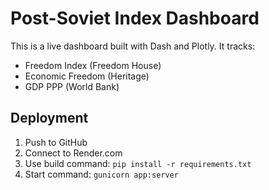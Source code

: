 # Post-Soviet Index Dashboard

This is a live dashboard built with Dash and Plotly. It tracks:
- Freedom Index (Freedom House)
- Economic Freedom (Heritage)
- GDP PPP (World Bank)

## Deployment
1. Push to GitHub
2. Connect to Render.com
3. Use build command: `pip install -r requirements.txt`
4. Start command: `gunicorn app:server`